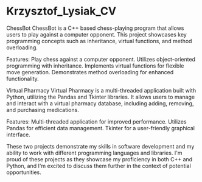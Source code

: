 # Krzysztof_Lysiak_CV

ChessBot
ChessBot is a C++ based chess-playing program that allows users to play against a computer opponent. This project showcases key programming concepts such as inheritance, virtual functions, and method overloading.

Features:
Play chess against a computer opponent.
Utilizes object-oriented programming with inheritance.
Implements virtual functions for flexible move generation.
Demonstrates method overloading for enhanced functionality.





Virtual Pharmacy
Virtual Pharmacy is a multi-threaded application built with Python, utilizing the Pandas and Tkinter libraries. It allows users to manage and interact with a virtual pharmacy database, including adding, removing, and purchasing medications.

Features:
Multi-threaded application for improved performance.
Utilizes Pandas for efficient data management.
Tkinter for a user-friendly graphical interface.


These two projects demonstrate my skills in software development and my ability to work with different programming languages and libraries. I'm proud of these projects as they showcase my proficiency in both C++ and Python, and I'm excited to discuss them further in the context of potential opportunities.
